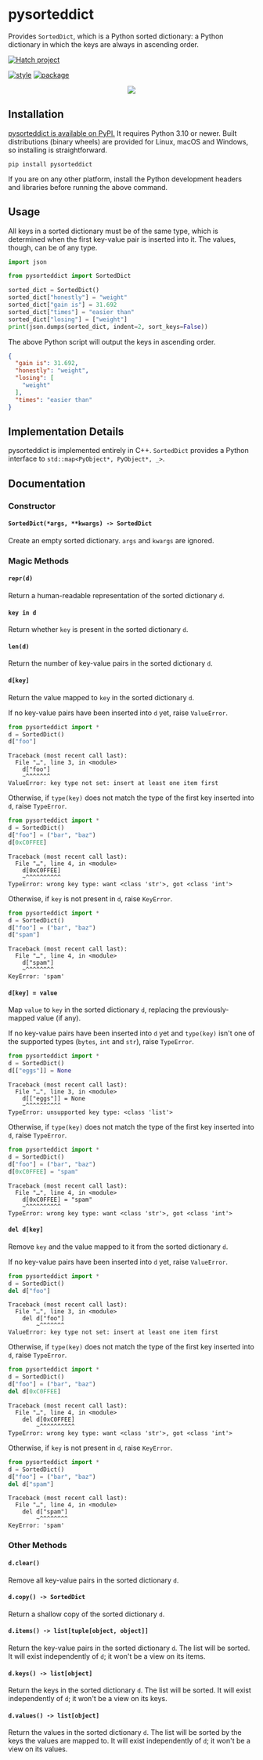 # pysorteddict

Provides `SortedDict`, which is a Python sorted dictionary: a Python dictionary in which the keys are always in
ascending order.

[![Hatch project](https://img.shields.io/badge/%F0%9F%A5%9A-Hatch-4051b5.svg)](https://github.com/pypa/hatch)

[![style](https://github.com/tfpf/pysorteddict/actions/workflows/style.yml/badge.svg)](https://github.com/tfpf/pysorteddict/actions/workflows/style.yml)
[![package](https://github.com/tfpf/pysorteddict/actions/workflows/package.yml/badge.svg)](https://github.com/tfpf/pysorteddict/actions/workflows/package.yml)

<p align="center">
 <img src="https://github.com/user-attachments/assets/e9d1e78e-c0fd-4d87-93f6-e293ddef31ba" />
</p>

## Installation

[pysorteddict is available on PyPI.](https://pypi.org/project/pysorteddict/) It requires Python 3.10 or newer. Built
distributions (binary wheels) are provided for Linux, macOS and Windows, so installing is straightforward.

```shell
pip install pysorteddict
```

If you are on any other platform, install the Python development headers and libraries before running the above
command.

## Usage

All keys in a sorted dictionary must be of the same type, which is determined when the first key-value pair is inserted
into it. The values, though, can be of any type.

```python
import json

from pysorteddict import SortedDict

sorted_dict = SortedDict()
sorted_dict["honestly"] = "weight"
sorted_dict["gain is"] = 31.692
sorted_dict["times"] = "easier than"
sorted_dict["losing"] = ["weight"]
print(json.dumps(sorted_dict, indent=2, sort_keys=False))
```

The above Python script will output the keys in ascending order.

```json
{
  "gain is": 31.692,
  "honestly": "weight",
  "losing": [
    "weight"
  ],
  "times": "easier than"
}
```

## Implementation Details

pysorteddict is implemented entirely in C++. `SortedDict` provides a Python interface to
`std::map<PyObject*, PyObject*, _>`.

## Documentation

### Constructor

#### `SortedDict(*args, **kwargs) -> SortedDict`

Create an empty sorted dictionary. `args` and `kwargs` are ignored.

### Magic Methods

#### `repr(d)`

Return a human-readable representation of the sorted dictionary `d`.

#### `key in d`

Return whether `key` is present in the sorted dictionary `d`.

#### `len(d)`

Return the number of key-value pairs in the sorted dictionary `d`.

#### `d[key]`

Return the value mapped to `key` in the sorted dictionary `d`.

If no key-value pairs have been inserted into `d` yet, raise `ValueError`.

```python
from pysorteddict import *
d = SortedDict()
d["foo"]
```

```
Traceback (most recent call last):
  File "…", line 3, in <module>
    d["foo"]
    ~^^^^^^^
ValueError: key type not set: insert at least one item first
```

Otherwise, if `type(key)` does not match the type of the first key inserted into `d`, raise `TypeError`.

```python
from pysorteddict import *
d = SortedDict()
d["foo"] = ("bar", "baz")
d[0xC0FFEE]
```

```
Traceback (most recent call last):
  File "…", line 4, in <module>
    d[0xC0FFEE]
    ~^^^^^^^^^^
TypeError: wrong key type: want <class 'str'>, got <class 'int'>
```

Otherwise, if `key` is not present in `d`, raise `KeyError`.

```python
from pysorteddict import *
d = SortedDict()
d["foo"] = ("bar", "baz")
d["spam"]
```

```
Traceback (most recent call last):
  File "…", line 4, in <module>
    d["spam"]
    ~^^^^^^^^
KeyError: 'spam'
```

#### `d[key] = value`

Map `value` to `key` in the sorted dictionary `d`, replacing the previously-mapped value (if any).

If no key-value pairs have been inserted into `d` yet and `type(key)` isn't one of the supported types (`bytes`, `int`
and `str`), raise `TypeError`.

```python
from pysorteddict import *
d = SortedDict()
d[["eggs"]] = None
```

```
Traceback (most recent call last):
  File "…", line 3, in <module>
    d[["eggs"]] = None
    ~^^^^^^^^^^
TypeError: unsupported key type: <class 'list'>
```

Otherwise, if `type(key)` does not match the type of the first key inserted into `d`, raise `TypeError`.

```python
from pysorteddict import *
d = SortedDict()
d["foo"] = ("bar", "baz")
d[0xC0FFEE] = "spam"
```

```
Traceback (most recent call last):
  File "…", line 4, in <module>
    d[0xC0FFEE] = "spam"
    ~^^^^^^^^^^
TypeError: wrong key type: want <class 'str'>, got <class 'int'>
```

#### `del d[key]`

Remove `key` and the value mapped to it from the sorted dictionary `d`.

If no key-value pairs have been inserted into `d` yet, raise `ValueError`.

```python
from pysorteddict import *
d = SortedDict()
del d["foo"]
```

```
Traceback (most recent call last):
  File "…", line 3, in <module>
    del d["foo"]
        ~^^^^^^^
ValueError: key type not set: insert at least one item first
```

Otherwise, if `type(key)` does not match the type of the first key inserted into `d`, raise `TypeError`.

```python
from pysorteddict import *
d = SortedDict()
d["foo"] = ("bar", "baz")
del d[0xC0FFEE]
```

```
Traceback (most recent call last):
  File "…", line 4, in <module>
    del d[0xC0FFEE]
        ~^^^^^^^^^^
TypeError: wrong key type: want <class 'str'>, got <class 'int'>
```

Otherwise, if `key` is not present in `d`, raise `KeyError`.

```python
from pysorteddict import *
d = SortedDict()
d["foo"] = ("bar", "baz")
del d["spam"]
```

```
Traceback (most recent call last):
  File "…", line 4, in <module>
    del d["spam"]
        ~^^^^^^^^
KeyError: 'spam'
```

### Other Methods

#### `d.clear()`

Remove all key-value pairs in the sorted dictionary `d`.

#### `d.copy() -> SortedDict`

Return a shallow copy of the sorted dictionary `d`.

#### `d.items() -> list[tuple[object, object]]`

Return the key-value pairs in the sorted dictionary `d`. The list will be sorted. It will exist independently of `d`;
it won't be a view on its items.

#### `d.keys() -> list[object]`

Return the keys in the sorted dictionary `d`. The list will be sorted. It will exist independently of ``d``; it won't
be a view on its keys.

#### `d.values() -> list[object]`

Return the values in the sorted dictionary `d`. The list will be sorted by the keys the values are mapped to. It will
exist independently of `d`; it won't be a view on its values.
